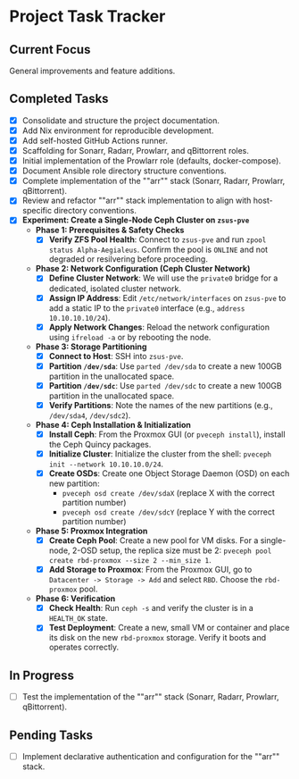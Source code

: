 # Project Task Tracker

## Current Focus
General improvements and feature additions.

## Completed Tasks
- [x] Consolidate and structure the project documentation.
- [x] Add Nix environment for reproducible development.
- [x] Add self-hosted GitHub Actions runner.
- [x] Scaffolding for Sonarr, Radarr, Prowlarr, and qBittorrent roles.
- [x] Initial implementation of the Prowlarr role (defaults, docker-compose).
- [x] Document Ansible role directory structure conventions.
- [x] Complete implementation of the ""arr"" stack (Sonarr, Radarr, Prowlarr, qBittorrent).
- [x] Review and refactor ""arr"" stack implementation to align with host-specific directory conventions.
- [x] **Experiment: Create a Single-Node Ceph Cluster on `zsus-pve`**
    -   **Phase 1: Prerequisites & Safety Checks**
        -   [x] **Verify ZFS Pool Health**: Connect to `zsus-pve` and run `zpool status Alpha-Aegialeus`. Confirm the pool is `ONLINE` and not degraded or resilvering before proceeding.
    -   **Phase 2: Network Configuration (Ceph Cluster Network)**
        -   [x] **Define Cluster Network**: We will use the `private0` bridge for a dedicated, isolated cluster network.
        -   [x] **Assign IP Address**: Edit `/etc/network/interfaces` on `zsus-pve` to add a static IP to the `private0` interface (e.g., `address 10.10.10.10/24`).
        -   [x] **Apply Network Changes**: Reload the network configuration using `ifreload -a` or by rebooting the node.
    -   **Phase 3: Storage Partitioning**
        -   [x] **Connect to Host**: SSH into `zsus-pve`.
        -   [x] **Partition `/dev/sda`**: Use `parted /dev/sda` to create a new 100GB partition in the unallocated space.
        -   [x] **Partition `/dev/sdc`**: Use `parted /dev/sdc` to create a new 100GB partition in the unallocated space.
        -   [x] **Verify Partitions**: Note the names of the new partitions (e.g., `/dev/sda4`, `/dev/sdc2`).
    -   **Phase 4: Ceph Installation & Initialization**
        -   [x] **Install Ceph**: From the Proxmox GUI (or `pveceph install`), install the Ceph Quincy packages.
        -   [x] **Initialize Cluster**: Initialize the cluster from the shell: `pveceph init --network 10.10.10.0/24`.
        -   [x] **Create OSDs**: Create one Object Storage Daemon (OSD) on each new partition:
            -   `pveceph osd create /dev/sdaX` (replace X with the correct partition number)
            -   `pveceph osd create /dev/sdcY` (replace Y with the correct partition number)
    -   **Phase 5: Proxmox Integration**
        -   [x] **Create Ceph Pool**: Create a new pool for VM disks. For a single-node, 2-OSD setup, the replica size must be 2: `pveceph pool create rbd-proxmox --size 2 --min_size 1`.
        -   [x] **Add Storage to Proxmox**: From the Proxmox GUI, go to `Datacenter -> Storage -> Add` and select `RBD`. Choose the `rbd-proxmox` pool.
    -   **Phase 6: Verification**
        -   [x] **Check Health**: Run `ceph -s` and verify the cluster is in a `HEALTH_OK` state.
        -   [x] **Test Deployment**: Create a new, small VM or container and place its disk on the new `rbd-proxmox` storage. Verify it boots and operates correctly.

## In Progress
- [ ] Test the implementation of the ""arr"" stack (Sonarr, Radarr, Prowlarr, qBittorrent).

## Pending Tasks
- [ ] Implement declarative authentication and configuration for the ""arr"" stack.